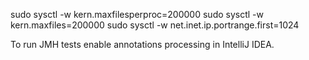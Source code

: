 
sudo sysctl -w kern.maxfilesperproc=200000
sudo sysctl -w kern.maxfiles=200000
sudo sysctl -w net.inet.ip.portrange.first=1024

To run JMH tests enable annotations processing in IntelliJ IDEA.
